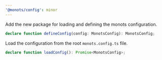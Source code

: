 ```yaml
---
'@monots/config': minor
---
```


Add the new package for loading and defining the monots configuration.

```ts
declare function defineConfig(config: MonotsConfig): MonotsConfig;
```

Load the configuration from the root `monots.config.ts` file.

```ts
declare function loadConfig(): Promise<MonotsConfig>;
```
